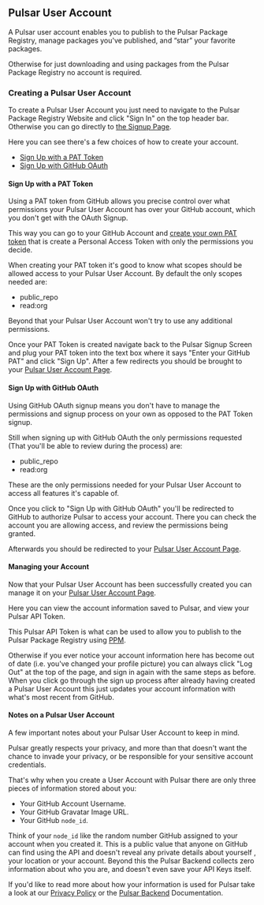 ## Pulsar User Account

A Pulsar user account enables you to publish to the Pulsar Package Registry, manage packages you've published, and “star” your favorite packages.

Otherwise for just downloading and using packages from the Pulsar Package Registry no account is required.

### Creating a Pulsar User Account

To create a Pulsar User Account you just need to navigate to the Pulsar Package Registry Website and click "Sign In" on the top header bar.
Otherwise you can go directly to [the Signup Page](https://web.pulsar-edit.dev/login).

Here you can see there's a few choices of how to create your account.

- [Sign Up with a PAT Token](#sign-up-with-a-pat-token)
- [Sign Up with GitHub OAuth](#sign-up-with-github-oauth)

#### Sign Up with a PAT Token

Using a PAT token from GitHub allows you precise control over what permissions your Pulsar User Account has over your GitHub account, which you don't get with the OAuth Signup.

This way you can go to your GitHub Account and [create your own PAT token](https://docs.github.com/en/authentication/keeping-your-account-and-data-secure/creating-a-personal-access-token) that is create a Personal Access Token with only the permissions you decide.

When creating your PAT token it's good to know what scopes should be allowed access to your Pulsar User Account. By default the only scopes needed are:

- public_repo
- read:org

Beyond that your Pulsar User Account won't try to use any additional permissions.

Once your PAT Token is created navigate back to the Pulsar Signup Screen and plug your PAT token into the text box where it says "Enter your GitHub PAT" and click "Sign Up". After a few redirects you should be brought to your [Pulsar User Account Page](https://web.pulsar-edit.dev/users).

#### Sign Up with GitHub OAuth

Using GitHub OAuth signup means you don't have to manage the permissions and signup process on your own as opposed to the PAT Token signup.

Still when signing up with GitHub OAuth the only permissions requested (That you'll be able to review during the process) are:

- public_repo
- read:org

These are the only permissions needed for your Pulsar User Account to access all features it's capable of.

Once you click to "Sign Up with GitHub OAuth" you'll be redirected to GitHub to authorize Pulsar to access your account. There you can check the account you are allowing access, and review the permissions being granted.

Afterwards you should be redirected to your [Pulsar User Account Page](https://web.pulsar-edit.dev/users).

#### Managing your Account

Now that your Pulsar User Account has been successfully created you can manage it on your [Pulsar User Account Page](https://web.pulsar-edit.dev/users).

Here you can view the account information saved to Pulsar, and view your Pulsar API Token.

This Pulsar API Token is what can be used to allow you to publish to the Pulsar Package Registry using [PPM]().

Otherwise if you ever notice your account information here has become out of date (i.e. you've changed your profile picture) you can always click "Log Out" at the top of the page, and sign in again with the same steps as before. When you click go through the sign up process after already having created a Pulsar User Account this just updates your account information with what's most recent from GitHub.

#### Notes on a Pulsar User Account

A few important notes about your Pulsar User Account to keep in mind.

Pulsar greatly respects your privacy, and more than that doesn't want the chance to invade your privacy, or be responsible for your sensitive account credentials.

That's why when you create a User Account with Pulsar there are only three pieces of information stored about you:

- Your GitHub Account Username.
- Your GitHub Gravatar Image URL.
- Your GitHub `node_id`.

Think of your `node_id` like the random number GitHub assigned to your account when you created it. This is a public value that anyone on GitHub can find using the API and doesn't reveal any private details about yourself , your location or your account. Beyond this the Pulsar Backend collects zero information about who you are, and doesn't even save your API Keys itself.

If you'd like to read more about how your information is used for Pulsar take a look at our [Privacy Policy]() or the [Pulsar Backend]() Documentation.
